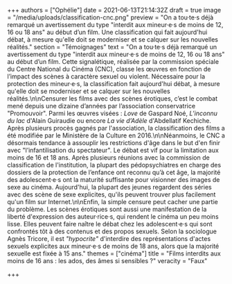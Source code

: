 +++
authors = ["Ophélie"]
date = 2021-06-13T21:14:32Z
draft = true
image = "/media/uploads/classification-cnc.png"
preview = "On a tou·te·s déjà remarqué un avertissement du type \"interdit aux mineur·e·s de moins de 12, 16 ou 18 ans\" au début d’un film. Une classification qui fait aujourd'hui débat, à mesure qu'elle doit se moderniser et se calquer sur les nouvelles réalités."
section = "Témoignages"
text = "On a tou·te·s déjà remarqué un avertissement du type \"interdit aux mineur·e·s de moins de 12, 16 ou 18 ans\" au début d’un film. Cette signalétique, réalisée par la commission spéciale du Centre National du Cinéma (CNC), classe les œuvres en fonction de l’impact des scènes à caractère sexuel ou violent. Nécessaire pour la protection des mineur·e·s, la classification fait aujourd'hui débat, à mesure qu'elle doit se moderniser et se calquer sur les nouvelles réalités.\n\nCensurer les films avec des scènes érotiques, c’est le combat mené depuis une dizaine d’années par l’association conservatrice \"Promouvoir\". Parmi les œuvres visées : _Love_ de Gaspard Noé, _L’inconnu du lac_ d'Alain Guiraudie ou encore _La vie d’Adèle_ d'Abdellatif Kechiche. Après plusieurs procès gagnés par l'association, la classification des films a été modifiée par le Ministère de la Culture en 2016.\n\nNéanmoins, le CNC a désormais tendance à assouplir les restrictions d'âge dans le but d'en finir avec \"l’infantilisation du spectateur\". Le débat est vif pour la limitation aux moins de 16 et 18 ans. Après plusieurs réunions avec la commission de classification de l'institution, la plupart des pédopsychiatres en charge des dossiers de la protection de l’enfance ont reconnu qu’à cet âge, la majorité des adolescent·e·s ont la maturité suffisante pour visionner des images de sexe au cinéma. Aujourd'hui, la plupart des jeunes regardent des séries avec des scène de sexe explicites, qu'ils peuvent trouver plus facilement qu'un film sur Internet.\n\nEnfin, la simple censure peut cacher une partie du problème. Les scènes érotiques sont aussi une manifestation de la liberté d'expression des auteur·rice·s, qui rendent le cinéma un peu moins lisse. Elles peuvent faire naître le débat chez les adolescent·e·s qui sont confrontés tôt à des contenus et des propos sexuels. Selon la sociologue Agnès Tricore, il est _\"hypocrite\"_ d'interdire des représentations d'actes sexuels explicites aux mineur·e·s de moins de 18 ans, alors que la majorité sexuelle est fixée à 15 ans."
themes = ["cinéma"]
title = "Films interdits aux moins de 16 ans : les ados, des âmes si sensibles ?"
veracity = "Faux"

+++
